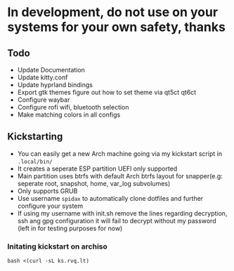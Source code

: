 # In development, do not use on your systems for your own safety, thanks

## Todo

- Update Documentation
- Update kitty.conf
- Update hyprland bindings
- Export gtk themes figure out how to set theme via qt5ct qt6ct
- Configure waybar
- Configure rofi wifi, bluetooth selection
- Make matching colors in all configs

## Kickstarting

- You can easily get a new Arch machine going via my kickstart script in `.local/bin/`
- It creates a seperate ESP partition UEFI only supported
- Main partition uses btrfs with default Arch btrfs layout for snapper(e.g: seperate root, snapshot, home, var_log subvolumes)
- Only supports GRUB
- Use username `spidax` to automatically clone dotfiles and further configure your system
- If using my username with init.sh remove the lines regarding decryption, ssh ang gpg configuration it will fail to decrypt without my password (left in for testing purposes for now)

### Initating kickstart on archiso

```
bash <(curl -sL ks.rvq.lt)
```
